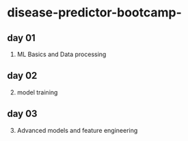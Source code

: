 # disease-predictor-bootcamp-
day 01 
---------------------
1. ML Basics and Data processing

day 02
--------------------
2. model training

day 03
------------------------
3. Advanced models and feature engineering
   
